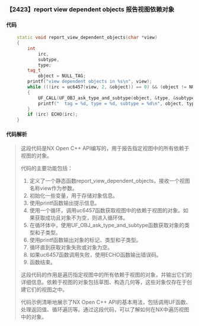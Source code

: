 ### 【2423】report view dependent objects 报告视图依赖对象

#### 代码

```cpp
    static void report_view_dependent_objects(char *view)  
    {  
        int  
            irc,  
            subtype,  
            type;  
        tag_t  
            object = NULL_TAG;  
        printf("view dependent objects in %s\n", view);  
        while (((irc = uc6457(view, 2, &object)) == 0) && (object != NULL_TAG))  
        {  
            UF_CALL(UF_OBJ_ask_type_and_subtype(object, &type, &subtype));  
            printf("  tag = %d, type = %d, subtype = %d\n", object, type, subtype);  
        }  
        if (irc) ECHO(irc);  
    }

```

#### 代码解析

> 这段代码是NX Open C++ API编写的，用于报告指定视图中的所有依赖于视图的对象。
>
> 代码的主要功能包括：
>
> 1. 定义了一个静态函数report_view_dependent_objects，接收一个视图名称view作为参数。
> 2. 初始化一些变量，用于存储对象信息。
> 3. 使用printf函数输出提示信息。
> 4. 使用一个循环，调用uc6457函数获取视图中的依赖于视图的对象。如果获取成功且对象不为空，则进入循环体。
> 5. 在循环体中，使用UF_OBJ_ask_type_and_subtype函数获取对象的类型和子类型。
> 6. 使用printf函数输出对象的标记、类型和子类型。
> 7. 循环直到获取对象失败或对象为空。
> 8. 如果uc6457函数调用失败，使用ECHO函数输出错误码。
> 9. 函数结束。
>
> 这段代码的作用是遍历指定视图中的所有依赖于视图的对象，并输出它们的详细信息。依赖于视图的对象包括草图、构造几何等，这些对象仅存在于创建它们的视图之中。
>
> 代码示例清晰地展示了NX Open C++ API的基本用法，包括调用UF函数、处理返回值、循环遍历等。通过这段代码，可以了解如何在NX中遍历视图中的对象。
>
